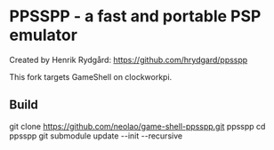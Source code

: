 ﻿PPSSPP - a fast and portable PSP emulator
=========================================

Created by Henrik Rydgård: https://github.com/hrydgard/ppsspp

This fork targets GameShell on clockworkpi.

Build
-----

git clone https://github.com/neolao/game-shell-ppsspp.git ppsspp
cd ppsspp
git submodule update --init --recursive
